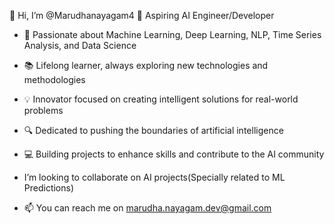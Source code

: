 
👋 Hi, I’m @Marudhanayagam4
🚀 Aspiring AI Engineer/Developer

* 🌟 Passionate about Machine Learning, Deep Learning, NLP, Time Series Analysis, and Data Science
* 📚 Lifelong learner, always exploring new technologies and methodologies
* 💡 Innovator focused on creating intelligent solutions for real-world problems
* 🔍 Dedicated to pushing the boundaries of artificial intelligence
* 💻 Building projects to enhance skills and contribute to the AI community

* I’m looking to collaborate on AI projects(Specially related to ML Predictions)
* 📫 You can reach me on marudha.nayagam.dev@gmail.com
